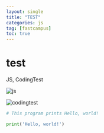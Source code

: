 ```yaml
---
layout: single
title: "TEST"
categories: js
tag: [fastcampus]
toc: true
---
```


# test

JS, CodingTest

![js](../images/jslogo.png)

![codingtest](../images/bojlogo.png)

```python
# This program prints Hello, world!

print('Hello, world!')
```
